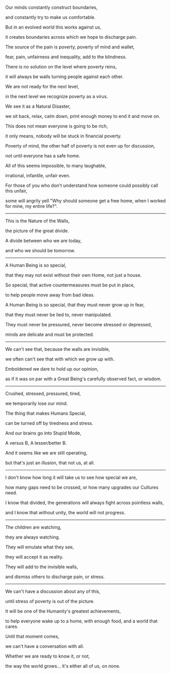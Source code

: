 Our minds constantly construct boundaries,

and constantly try to make us comfortable.

But in an evolved world this works against us,

it creates boundaries across which we hope to discharge pain.

The source of the pain is poverty, poverty of mind and wallet,

fear, pain, unfairness and inequality, add to the blindness.

There is no solution on the level where poverty reins,

it will always be walls turning people against each other.

We are not ready for the next level,

in the next level we recognize poverty as a virus.

We see it as a Natural Disaster,

we sit back, relax, calm down, print enough money to end it and move on.

This does not mean everyone is going to be rich,

it only means, nobody will be stuck in financial poverty.

Poverty of mind, the other half of poverty is not even up for discussion,

not until everyone has a safe home.

All of this seems impossible, to many laughable,

irrational, infantile, unfair even.

For those of you who don't understand how someone could possibly call this unfair,

some will angrily yell "Why should someone get a free home, when I worked for mine, my entire life?".

---

This is the Nature of the Walls,

the picture of the great divide.

A divide between who we are today,

and who we should be tomorrow.

---

A Human Being is so special,

that they may not exist without their own Home, not just a house.

So special, that active countermeasures must be put in place,

to help people move away from bad ideas.

A Human Being is so special, that they must never grow up in fear,

that they must never be lied to, never manipulated.

They must never be pressured, never become stressed or depressed,

minds are delicate and must be protected.

---

We can't see that, because the walls are invisible,

we often can't see that with which we grow up with.

Emboldened we dare to hold up our opinion,

as if it was on par with a Great Being's carefully observed fact, or wisdom.

---

Crushed, stressed, pressured, tired,

we temporarily lose our mind.

The thing that makes Humans Special,

can be turned off by tiredness and stress.

And our brains go into Stupid Mode,

A versus B, A lesser/better B.

And it seems like we are still operating,

but that's just an illusion, that not us, at all.

---

I don't know how long it will take us to see how special we are,

how many gaps need to be crossed, or how many upgrades our Cultures need.

I know that divided, the generations will always fight across pointless walls,

and I know that without unity, the world will not progress.

---

The children are watching,

they are always watching.

They will emulate what they see,

they will accept it as reality.

They will add to the invisible walls,

and dismiss others to discharge pain, or stress.

---

We can't have a discussion about any of this,

until stress of poverty is out of the picture.

It will be one of the Humanity's greatest achievements,

to help everyone wake up to a home, with enough food, and a world that cares.

Until that moment comes,

we can't have a conversation with all.

Whether we are ready to know it, or not,

the way the world grows... it's either all of us, on none.
